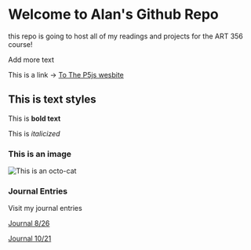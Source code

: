 # Welcome to Alan's Github Repo

this repo is going to host all of my readings and projects for the ART 356 course!

Add more text

This is a link -> [To The P5js wesbite](https://p5js.org)

## This is text styles

This is **bold text**

This is *italicized*

### This is an image

![This is an octo-cat](https://myoctocat.com/assets/images/base-octocat.svg)

### Journal Entries

Visit my journal entries

[Journal 8/26](journal/8-26-25-entry.md)

[Journal 10/21](journal/10-21-25-Ch4.1entry.md)
